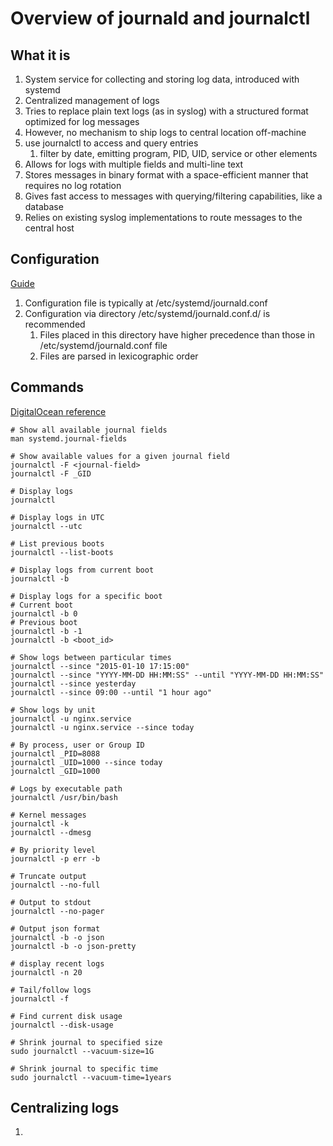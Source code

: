 # Overview of journald and journalctl

## What it is

1. System service for collecting and storing log data, introduced with systemd
1. Centralized management of logs
1. Tries to replace plain text logs (as in syslog) with a structured format optimized for log messages
1. However, no mechanism to ship logs to central location off-machine
1. use journalctl to access and query entries
   1. filter by date, emitting program, PID, UID, service or other elements
1. Allows for logs with multiple fields and multi-line text
1. Stores messages in binary format with a space-efficient manner that requires no log rotation
1. Gives fast access to messages with querying/filtering capabilities, like a database
1. Relies on existing syslog implementations to route messages to the central host

## Configuration

[Guide](https://linuxconfig.org/introduction-to-the-systemd-journal)

1. Configuration file is typically at /etc/systemd/journald.conf
1. Configuration via directory /etc/systemd/journald.conf.d/ is recommended
   1. Files placed in this directory have higher precedence than those in /etc/systemd/journald.conf file
   1. Files are parsed in lexicographic order

## Commands

[DigitalOcean reference](https://www.digitalocean.com/community/tutorials/how-to-use-journalctl-to-view-and-manipulate-systemd-logs)

```shell
# Show all available journal fields
man systemd.journal-fields

# Show available values for a given journal field
journalctl -F <journal-field>
journalctl -F _GID

# Display logs
journalctl

# Display logs in UTC
journalctl --utc

# List previous boots
journalctl --list-boots

# Display logs from current boot
journalctl -b

# Display logs for a specific boot
# Current boot
journalctl -b 0
# Previous boot
journalctl -b -1
journalctl -b <boot_id>

# Show logs between particular times
journalctl --since "2015-01-10 17:15:00"
journalctl --since "YYYY-MM-DD HH:MM:SS" --until "YYYY-MM-DD HH:MM:SS"
journalctl --since yesterday
journalctl --since 09:00 --until "1 hour ago"

# Show logs by unit
journalctl -u nginx.service
journalctl -u nginx.service --since today

# By process, user or Group ID
journalctl _PID=8088
journalctl _UID=1000 --since today
journalctl _GID=1000

# Logs by executable path
journalctl /usr/bin/bash

# Kernel messages
journalctl -k
journalctl --dmesg

# By priority level
journalctl -p err -b

# Truncate output
journalctl --no-full

# Output to stdout
journalctl --no-pager

# Output json format
journalctl -b -o json
journalctl -b -o json-pretty

# display recent logs
journalctl -n 20

# Tail/follow logs
journalctl -f

# Find current disk usage
journalctl --disk-usage

# Shrink journal to specified size
sudo journalctl --vacuum-size=1G

# Shrink journal to specific time
sudo journalctl --vacuum-time=1years

```

## Centralizing logs

1.
